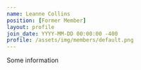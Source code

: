 ```yaml
---
name: Leanne Collins
position: [Former Member]
layout: profile
join_date: YYYY-MM-DD 00:00:00 -400
profile: /assets/img/members/default.png
---
```

Some information